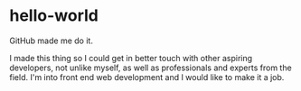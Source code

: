 # hello-world
GitHub made me do it.

I made this thing so I could get in better touch with other aspiring developers, not unlike myself, as well as professionals and experts from the field. I'm into front end web development and I would like to make it a job.
